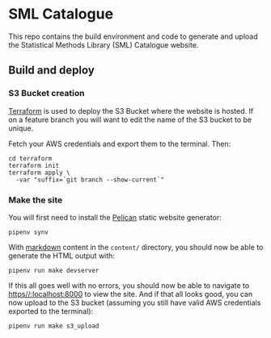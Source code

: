 # SML Catalogue

This repo contains the build environment and code to generate and upload the Statistical Methods Library (SML) Catalogue website.

## Build and deploy

### S3 Bucket creation

[Terraform](https://www.terraform.io/intro) is used to deploy the S3 Bucket where the website is hosted. If on a feature branch you will want to edit the name of the S3 bucket to be unique.

Fetch your AWS credentials and export them to the terminal. Then:

```shell
cd terraform
terraform init
terraform apply \
  -var "suffix=`git branch --show-current`"
```

### Make the site

You will first need to install the [Pelican](https://docs.getpelican.com/en/latest/index.html) static website generator:

```shell
pipenv synv
```

With [markdown](https://www.markdownguide.org/basic-syntax) content in the `content/` directory, you should now be able to generate the HTML output with:

```shell
pipenv run make devserver
```

If this all goes well with no errors, you should now be able to navigate to [https//:localhost:8000](https//:localhost:8000) to view the site. And if that all looks good, you can now upload to the S3 bucket (assuming you still have valid AWS credentials exported to the terminal):

```shell
pipenv run make s3_upload
```
